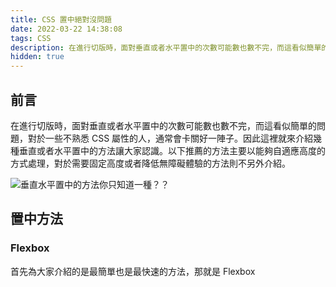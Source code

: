 ```yaml
---
title: CSS 置中絕對沒問題
date: 2022-03-22 14:38:08
tags: CSS
description: 在進行切版時，面對垂直或者水平置中的次數可能數也數不完，而這看似簡單的問題，對於一些不熟悉 CSS 屬性的人，通常會卡關好一陣子。因此這裡就來介紹幾種垂直或者水平置中的方法讓大家認識。以下推薦的方法主要以能夠自適應高度的方式處理，對於需要固定高度或者降低無障礙體驗的方法則不另外介紹。
hidden: true
---
```

## 前言

在進行切版時，面對垂直或者水平置中的次數可能數也數不完，而這看似簡單的問題，對於一些不熟悉 CSS 屬性的人，通常會卡關好一陣子。因此這裡就來介紹幾種垂直或者水平置中的方法讓大家認識。以下推薦的方法主要以能夠自適應高度的方式處理，對於需要固定高度或者降低無障礙體驗的方法則不另外介紹。

![垂直水平置中的方法你只知道一種？？](https://i.imgur.com/b8KJt08.jpg)

## 置中方法

### Flexbox

首先為大家介紹的是最簡單也是最快速的方法，那就是 Flexbox
